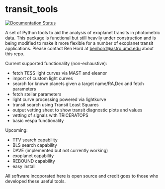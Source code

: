 # transit_tools

[![Documentation Status](https://readthedocs.org/projects/transit-tools/badge/?version=latest)](https://transit-tools.readthedocs.io/en/latest/?badge=latest)

A set of Python tools to aid the analysis of exoplanet transits in photometric data. This package is functional but still heavily under construction and is being modified to make it more flexible for a number of exoplanet transit applications. Please contact Ben Hord at benhord@astro.umd.edu about this repo.

Current supported functionality (non-exhaustive):
- fetch TESS light curves via MAST and eleanor
- import of custom light curves
- search for known planets given a target name/RA,Dec and fetch parameters
- fetch stellar parameters
- light curve processing powered via lightkurve
- transit search using Transit Least Squares
- output vetting sheet to show transit diagnostic plots and values
- vetting of signals with TRICERATOPS
- basic vespa functionality

Upcoming:
- TTV search capability
- BLS search capability
- DAVE (implemented but not currently working)
- exoplanet capability
- REBOUND capability
- easy install

All software incoporated here is open source and credit goes to those who developed these useful tools.